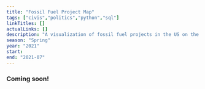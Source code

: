 ```yaml
---
title: "Fossil Fuel Project Map"
tags: ["civis","politics","python","sql"]
linkTitles: []
actualLinks: []
description: "A visualization of fossil fuel projects in the US on the congressional district, county, and city levels."
season: "Spring"
year: "2021"
start: 
end: "2021-07"
--- 
```


### Coming soon!
